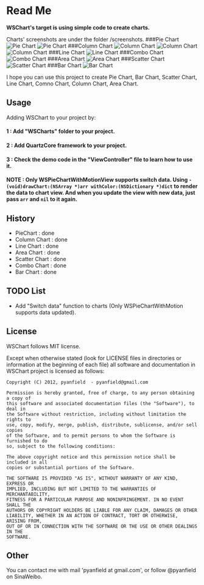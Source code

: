 Read Me
=====================

**WSChart's target is using simple code to create charts.**

Charts' screenshots are under the folder /screenshots.
###Pie Chart
![Pie Chart](http://i.minus.com/iblE84WEImIcUS.png)
![Pie Chart](http://i.minus.com/iLvnInh4r7q1O.png)
###Column Chart
![Column Chart](http://i.minus.com/ipVjBxeR2dJDd.png)
![Column Chart](http://i.minus.com/ibgZJVlr64qc9s.png)
![Column Chart](http://i.minus.com/izlQrLobMPr7v.png)
###Line Chart
![Line Chart](http://i.minus.com/iEEX70v8MCOBv.png)
###Combo Chart
![Combo Chart](http://i.minus.com/ibqTtx16VVzGxC.png)
###Area Chart
![Area Chart](http://i.minus.com/ibyiiZCMhgy187.png)
###Scatter Chart
![Scatter Chart](http://i.minus.com/in0540W63Bcf2.png)
###Bar Chart
![Bar Chart](http://i.minus.com/iwBNd7ttFdEQ6.png)

I hope you can use this project to create Pie Chart, Bar Chart, Scatter Chart, Line Chart, Comno Chart, Column Chart, Area Chart.

Usage
------------------
Adding WSChart to your project by:
#### 1 : Add "WSCharts" folder to your project.
#### 2 : Add QuartzCore framework to your project.
#### 3 : Check the demo code in the "ViewController" file to learn how to use it.

#### NOTE : Only WSPieChartWithMotionView supports switch data. Using `- (void)drawChart:(NSArray *)arr withColor:(NSDictionary *)dict` to render the data to chart view. And when you update the view with new data, just pass `arr` and `nil` to it again.

History
----------------------- 
* PieChart : done
* Column Chart : done
* Line Chart : done
* Area Chart : done
* Scatter Chart : done
* Combo Chart : done
* Bar Chart : done

TODO List
-----------------------
* Add "Switch data" function to charts (Only WSPieChartWithMotion supports data updated). 


License
------------------------
WSChart follows MIT license.

Except when otherwise stated (look for LICENSE files in directories or
information at the beginning of each file) all software and
documentation in WSChart project is licensed as follows: 

	Copyright (C) 2012, pyanfield  - pyanfield@gmail.com

	Permission is hereby granted, free of charge, to any person obtaining a copy of
	this software and associated documentation files (the "Software"), to deal in
	the Software without restriction, including without limitation the rights to
	use, copy, modify, merge, publish, distribute, sublicense, and/or sell copies
	of the Software, and to permit persons to whom the Software is furnished to do
	so, subject to the following conditions:

	The above copyright notice and this permission notice shall be included in all
	copies or substantial portions of the Software.

	THE SOFTWARE IS PROVIDED "AS IS", WITHOUT WARRANTY OF ANY KIND, EXPRESS OR
	IMPLIED, INCLUDING BUT NOT LIMITED TO THE WARRANTIES OF MERCHANTABILITY,
	FITNESS FOR A PARTICULAR PURPOSE AND NONINFRINGEMENT. IN NO EVENT SHALL THE
	AUTHORS OR COPYRIGHT HOLDERS BE LIABLE FOR ANY CLAIM, DAMAGES OR OTHER
	LIABILITY, WHETHER IN AN ACTION OF CONTRACT, TORT OR OTHERWISE, ARISING FROM,
	OUT OF OR IN CONNECTION WITH THE SOFTWARE OR THE USE OR OTHER DEALINGS IN THE
	SOFTWARE.

Other
------------------------
You can contact me with mail 'pyanfield at gmail.com', or follow @pyanfield on SinaWeibo.




